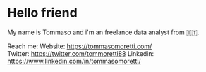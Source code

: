 # Hello friend

My name is Tommaso and i'm an freelance data analyst from 🇮🇹.

Reach me:
  Website: https://tommasomoretti.com/  
  Twitter: https://twitter.com/tommoretti88
  Linkedin: https://www.linkedin.com/in/tommasomoretti/


<!--
**tommasomoretti/tommasomoretti** is a ✨ _special_ ✨ repository because its `README.md` (this file) appears on your GitHub profile.

Here are some ideas to get you started:

- 🔭 I’m currently working on ...
- 🌱 I’m currently learning ...
- 👯 I’m looking to collaborate on ...
- 🤔 I’m looking for help with ...
- 💬 Ask me about ...
- 📫 How to reach me: ...
- 😄 Pronouns: ...
- ⚡ Fun fact: ...
-->
